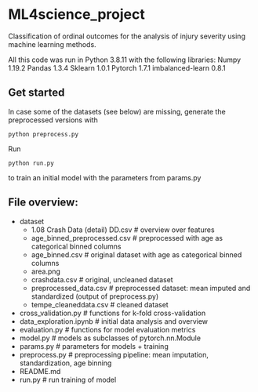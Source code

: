 # ML4science_project
Classification of ordinal outcomes for the analysis of injury severity using machine learning methods.

All this code was run in Python 3.8.11 with the following libraries:
Numpy 1.19.2
Pandas 1.3.4
Sklearn 1.0.1
Pytorch 1.7.1
imbalanced-learn 0.8.1

## Get started

In case some of the datasets (see below) are missing, generate the preprocessed versions with 

```
python preprocess.py
```

Run 

```
python run.py
```

to train an initial model with the parameters from params.py

## File overview:

- dataset
  - 1.08 Crash Data (detail) DD.csv # overview over features
  - age_binned_preprocessed.csv # preprocessed with age as categorical binned columns
  - age_binned.csv # original dataset with age as categorical binned columns
  - area.png
  - crashdata.csv # original, uncleaned dataset
  - preprocessed_data.csv # preprocessed dataset: mean imputed and standardized (output of preprocess.py)
  - tempe_cleaneddata.csv # cleaned dataset 
- cross_validation.py # functions for k-fold cross-validation
- data_exploration.ipynb # initial data analysis and overview
- evaluation.py # functions for model evaluation metrics
- model.py # models as subclasses of pytorch.nn.Module
- params.py # parameters for models + training
- preprocess.py # preprocessing pipeline: mean imputation, standardization, age binning
- README.md
- run.py # run training of model
